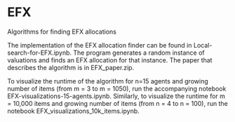 # EFX
Algorithms for finding EFX allocations

The implementation of the EFX allocation finder can be found in Local-search-for-EFX.ipynb. The program generates a random instance of valuations and finds an EFX allocation for that instance. The paper that describes the algorithm is in EFX_paper.zip.

To visualize the runtime of the algorithm for n=15 agents and growing number of items (from m = 3 to m = 1050), run the accompanying notebook EFX-visualizations-15-agents.ipynb. Similarly, to visualize the runtime for m = 10,000 items and growing number of items (from n = 4 to n = 100), run the notebook EFX_visualizations_10k_items.ipynb.
